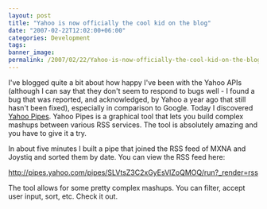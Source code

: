 ```yaml
---
layout: post
title: "Yahoo is now officially the cool kid on the blog"
date: "2007-02-22T12:02:00+06:00"
categories: Development 
tags: 
banner_image: 
permalink: /2007/02/22/Yahoo-is-now-officially-the-cool-kid-on-the-blog
---
```


I've blogged quite a bit about how happy I've been with the Yahoo APIs (although I can say that they don't seem to respond to bugs well - I found a bug that was reported, and acknowledged, by Yahoo a year ago that still hasn't been fixed), especially in comparison to Google. Today I discovered  <a href="http://pipes.yahoo.com/">Yahoo Pipes</a>. Yahoo Pipes is a graphical tool that lets you build complex mashups between various RSS services. The tool is absolutely amazing and you have to give it a try. 

In about five minutes I built a pipe that joined the RSS feed of MXNA and Joystiq and sorted them by date. You can view the RSS feed here:

<a href="http://pipes.yahoo.com/pipes/SLVtsZ3C2xGyEsVlZoQMOQ/run?_render=rss">http://pipes.yahoo.com/pipes/SLVtsZ3C2xGyEsVlZoQMOQ/run?_render=rss</a>

The tool allows for some pretty complex mashups. You can filter, accept user input, sort, etc. Check it out.